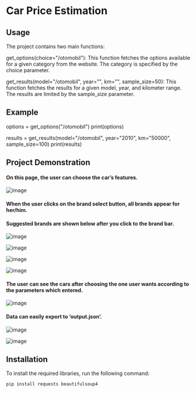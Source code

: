 # Car Price Estimation 

## Usage
The project contains two main functions:

get_options(choice="/otomobil"): This function fetches the options available for a given category from the website. The category is specified by the choice parameter.

get_results(model="/otomobil", year="", km="", sample_size=50): This function fetches the results for a given model, year, and kilometer range. The results are limited by the sample_size parameter.


## Example
options = get_options("/otomobil")
print(options)

results = get_results(model="/otomobil", year="2010", km="50000", sample_size=100)
print(results)




## Project Demonstration

#### On this page, the user can choose the car’s features.

![image](https://github.com/aslikayalik/Car-Price-Estimation/assets/96055823/ccf3e265-3d04-4008-832f-7ec5b25d0e19)

#### When the user clicks on the brand select button, all brands appear for her/him. 
#### Suggested brands are shown below after you click to the brand bar.

![image](https://github.com/aslikayalik/Car-Price-Estimation/assets/96055823/60a9db7f-d894-4d26-b9ea-848860e04029)

![image](https://github.com/aslikayalik/Car-Price-Estimation/assets/96055823/726780ed-235e-4657-8758-f4927ae59c08)

![image](https://github.com/aslikayalik/Car-Price-Estimation/assets/96055823/0fc24d9b-0fe5-42d1-a1ce-2cc9ae1deffb)

![image](https://github.com/aslikayalik/Car-Price-Estimation/assets/96055823/8f62a00d-f1f3-48cb-b98f-5c4d71195634)

#### The user can see the cars after choosing the one user wants according to the parameters which entered.

![image](https://github.com/aslikayalik/Car-Price-Estimation/assets/96055823/ae5e9811-4efe-4ff6-b1d8-75ae6e9e2534)

#### Data can easily export to ‘output.json’.

![image](https://github.com/aslikayalik/Car-Price-Estimation/assets/96055823/74848be5-6f63-41a2-ba35-a0502af3abd7)

![image](https://github.com/aslikayalik/Car-Price-Estimation/assets/96055823/965f3982-7b8a-4253-a167-cae46689860d)




## Installation

To install the required libraries, run the following command:

```bash
pip install requests beautifulsoup4 

